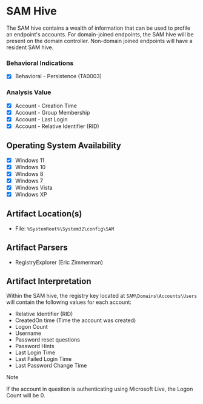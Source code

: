 # SAM Hive
The SAM hive contains a wealth of information that can be used to profile an endpoint's accounts. For domain-joined endpoints, the SAM hive will be present on the domain controller. Non-domain joined endpoints will have a resident SAM hive. 

### Behavioral Indications
 - [x] Behavioral - Persistence (TA0003)

### Analysis Value
 - [x] Account - Creation Time
 - [x] Account - Group Membership
 - [x] Account - Last Login
 - [x] Account - Relative Identifier (RID)

## Operating System Availability
 - [x] Windows 11
 - [x] Windows 10
 - [x] Windows 8
 - [x] Windows 7
 - [x] Windows Vista
 - [x] Windows XP

## Artifact Location(s)
- File: `%SystemRoot%\System32\config\SAM`

## Artifact Parsers
 - RegistryExplorer (Eric Zimmerman)

## Artifact Interpretation
Within the SAM hive, the registry key located at `SAM\Domains\Accounts\Users` will contain the following values for each account:

 - Relative Identifier (RID)
 - CreatedOn time (Time the account was created)
 - Logon Count
 - Username
 - Password reset questions
 - Password Hints
 - Last Login Time
 - Last Failed Login Time
 - Last Password Change Time

> [!NOTE]
> If the account in question is authenticating using Microsoft Live, the Logon Count will be 0.